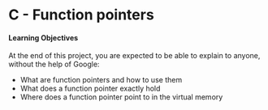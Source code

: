 # C - Function pointers

#### Learning Objectives
At the end of this project, you are expected to be able to explain to anyone, without the help of Google:

 - What are function pointers and how to use them
 - What does a function pointer exactly hold
 - Where does a function pointer point to in the virtual memory
